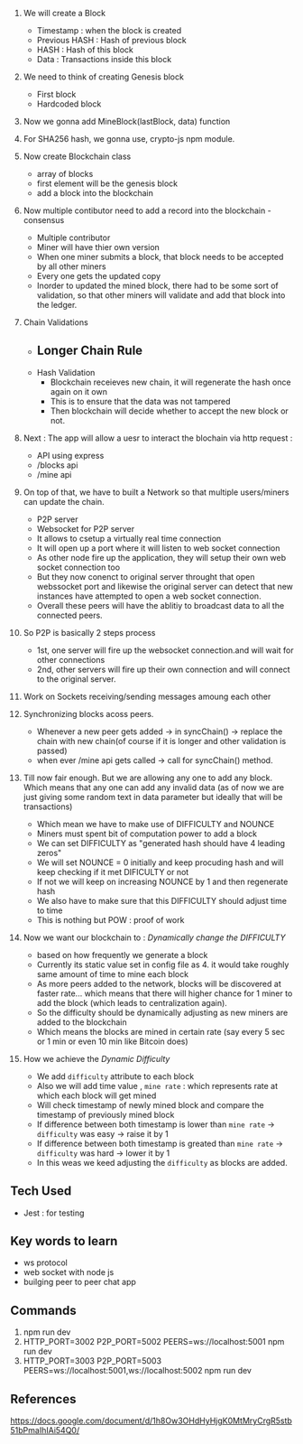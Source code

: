1. We will create a Block
    - Timestamp : when the block is created
    - Previous HASH : Hash of previous block
    - HASH : Hash of this block
    - Data : Transactions inside this block

2. We need to think of creating Genesis block 
    - First block
    - Hardcoded block
    
3. Now we gonna add MineBlock(lastBlock, data) function

4. For SHA256 hash, we gonna use, crypto-js npm module.

5. Now create Blockchain class
    - array of blocks
    - first element will be the genesis block
    - add a block into the blockchain

6. Now multiple contibutor need to add a record into the blockchain - consensus
    - Multiple contributor
    - Miner will have thier own version
    - When one miner submits a block, that block needs to be accepted by all other miners
    - Every one gets the updated copy 
    - Inorder to updated the mined block, there had to be some sort of validation, so that other miners will validate and add that block into the ledger.

7. Chain Validations
    - Longer Chain Rule
        - 
    - Hash Validation
        - Blockchain receieves new chain, it will regenerate the hash once again on it own
        - This is to ensure that the data was not tampered
        - Then blockchain will decide whether to accept the new block or not.

8. Next : The app will allow a uesr to interact the blochain via http request : 
    - API using express
    - /blocks api
    - /mine api

9. On top of that, we have to built a Network so that multiple users/miners can update the chain.
    - P2P server
    - Websocket for P2P server
    - It allows to csetup a virtually real time connection
    - It will open up a port where it will listen to web socket connection
    - As other node fire up the application, they will setup their own web socket connection too
    - But they now conenct to original server throught that open webssocket port and likewise the original server can detect that new instances have attempted to open a web socket connection.
    - Overall these peers will have the ablitiy to broadcast data to all the connected peers. 
    
10. So P2P is basically 2 steps process
    - 1st, one server will fire up the websocket connection.and will wait for other connections
    - 2nd, other servers will fire up their own connection and will connect to the original server.

11. Work on Sockets receiving/sending messages amoung each other

12. Synchronizing blocks acoss peers.
    - Whenever a new peer gets added -> in syncChain() -> replace the chain with new chain(of course if it is longer and other validation is passed)
    - when ever /mine api gets called -> call for syncChain() method.

13. Till now fair enough. But we are allowing any one to add any block. Which means that any one can add any invalid data (as of now we are just giving some random text in data parameter but ideally that will be transactions)
    - Which mean we have to make use of DIFFICULTY and NOUNCE
    - Miners must spent bit of computation power to add a block
    - We can set DIFFICULTY as "generated hash should have 4 leading zeros"
    - We will set NOUNCE = 0 initially and keep procuding hash and will keep checking if it met DIFICULTY or not
    - If not we will keep on increasing NOUNCE by 1 and then regenerate hash
    - We also have to make sure that this DIFFICULTY should adjust time to time 
    - This is nothing but POW : proof of work
    
14. Now we want our blockchain to : *Dynamically change the DIFFICULTY*
    - based on how frequently we generate a block
    - Currently its static value set in config file as 4. it would take roughly same amount of time to mine each block
    - As more peers added to the network, blocks will be discovered at faster rate... which means that there will higher chance for 1 miner to add the block (which leads to centralization again).
    - So the difficulty should be dynamically adjusting as new miners are added to the blockchain
    - Which means the blocks are mined in certain rate (say every 5 sec or 1 min or even 10 min like Bitcoin does)
    
15. How we achieve the *Dynamic Difficulty*
    - We add `difficulty` attribute to each block
    - Also we will add time value , `mine rate` : which represents rate at which each block will get mined
    - Will check timestamp of newly mined block and compare the timestamp of previously mined block
    - If difference between both timestamp is lower than `mine rate` -> `difficulty` was easy -> raise it by 1
    - If difference between both timestamp is greated than `mine rate` -> `difficulty` was hard -> lower it by 1
    - In this weas we keed adjusting the `difficulty` as blocks are added.


## Tech Used
- Jest : for testing 

## Key words to learn
- ws protocol
- web socket with node js
- builging peer to peer chat app

## Commands
1. npm run dev
2. HTTP_PORT=3002 P2P_PORT=5002 PEERS=ws://localhost:5001 npm run dev
3. HTTP_PORT=3003 P2P_PORT=5003 PEERS=ws://localhost:5001,ws://localhost:5002 npm run dev

## References 

https://docs.google.com/document/d/1h8Ow3OHdHyHjgK0MtMryCrgR5stb51bPmaIhIAi54Q0/
